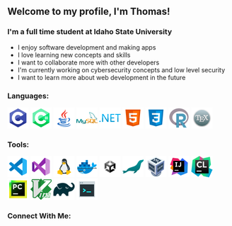 ## Welcome to my profile, I'm Thomas!

### I'm a full time student at Idaho State University
- I enjoy software development and making apps
- I love learning new concepts and skills
- I want to collaborate more with other developers
- I'm currently working on cybersecurity concepts and low level security
- I want to learn more about web development in the future

### Languages:
![<img align="left" alt="C" width="48px" height="48px">](images/c.png)
![<img align="left" alt="C#" width="48px" height="48px">](images/c-sharp.png)
![<img align="left" alt="Java" width="48px" height="48px">](images/java.png)
![<img align="left" alt="MySQL" width="48px" height="48px">](images/mysql.png)
![<img align="left" alt=".Net" width="48px" height="48px">](images/dotnet.png)
![<img align="left" alt="HTML" width="48px" height="48px">](images/html.png)
![<img align="left" alt="CSS" width="48px" height="48px">](images/css.png)
![<img align="left" alt="R" width="48px" height="48px">](images/r.png)
![<img align="left" alt="LATEX" width="48px" height="48px">](images/latex.png)

### Tools:
![<img align="left" alt="VS Code" width="48px" height="48px">](images/vscode.png)
![<img align="left" alt="Visual Studio" width="48px" height="48px">](images/visualstudio.png)
![<img align="left" alt="Linux" width="48px" height="48px">](images/linux.png)
![<img align="left" alt="Docker" width="48px" height="48px">](images/docker.png)
![<img align="left" alt="Unity" width="48px" height="48px">](images/unity-black-alpha.png)
![<img align="left" alt="Maria DB" width="48px" height="48px">](images/mariadb.png)
![<img align="left" alt="Virtual Box" width="48px" height="48px">](images/virtualbox.png)
![<img align="left" alt="Intellij" width="48px" height="48px">](images/intellij.png)
![<img align="left" alt="CLion" width="48px" height="48px">](images/clion-3.png)
![<img align="left" alt="Pycharm" width="48px" height="48px">](images/pycharm.png)
![<img align="left" alt="Vim" width="48px" height="48px">](images/vim.png)
![<img align="left" alt="Gradle" width="48px" height="48px">](images/gradle.png)
![<img align="left" alt="Console" width="48px" height="48px">](images/console.png)

### Connect With Me:
<!--
Add email, LinkedIn, Handshake, Website
-->

[C]: https://en.wikipedia.org/wiki/C_(programming_language)
[C#]: https://docs.microsoft.com/en-us/dotnet/csharp/tour-of-csharp/
[Java]: https://docs.oracle.com/javase/8/docs/technotes/guides/language/index.html 
